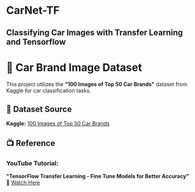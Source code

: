 # CarNet-TF
Classifying Car Images with Transfer Learning and Tensorflow
---

# 🚗 Car Brand Image Dataset  

This project utilizes the **"100 Images of Top 50 Car Brands"** dataset from Kaggle for car classification tasks.  

## 📂 Dataset Source  
**Kaggle:** [100 Images of Top 50 Car Brands](https://www.kaggle.com/datasets/yamaerenay/100-images-of-top-50-car-brands)  

## 📺 Reference  
### **YouTube Tutorial:**  
**"TensorFlow Transfer Learning - Fine Tune Models for Better Accuracy"**  
🔗 [Watch Here](https://www.youtube.com/watch?v=oh7UO4IoAls)  



